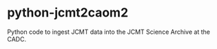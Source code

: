 python-jcmt2caom2
=================

Python code to ingest JCMT data into the JCMT Science Archive at the
CADC.
